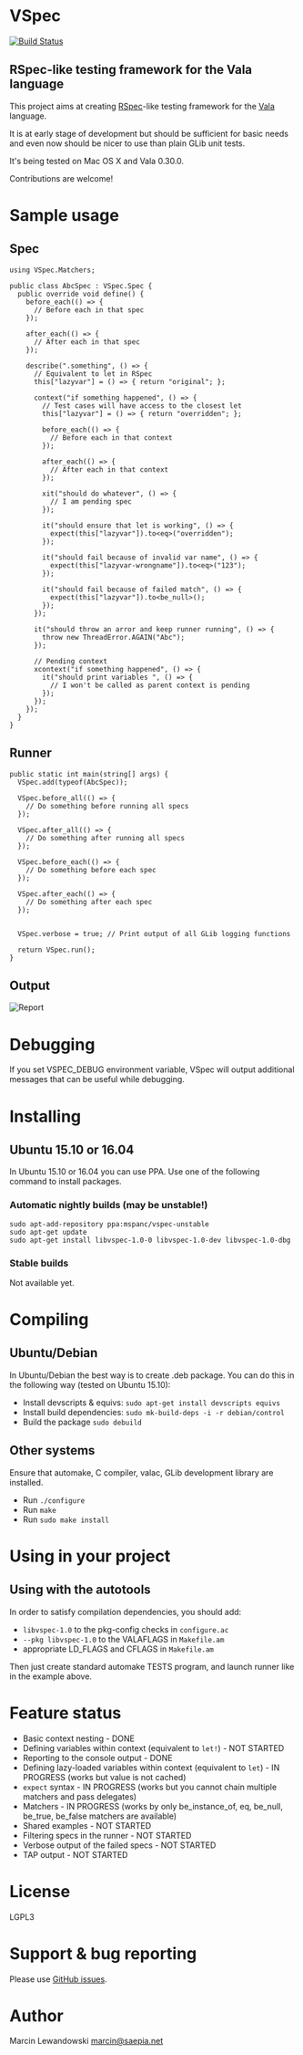 # VSpec

[![Build Status](https://img.shields.io/shippable/56ca25001895ca4474772627.svg)](https://app.shippable.com/projects/56ca25001895ca4474772627)

## RSpec-like testing framework for the Vala language

This project aims at creating [RSpec](http://rspec.info)-like testing framework for the
[Vala](http://live.gnome.org/Vala) language.

It is at early stage of development but should be sufficient for basic needs
and even now should be nicer to use than plain GLib unit tests.

It's being tested on Mac OS X and Vala 0.30.0.

Contributions are welcome!

# Sample usage

## Spec

```vala
using VSpec.Matchers;

public class AbcSpec : VSpec.Spec {
  public override void define() {
    before_each(() => {
      // Before each in that spec
    });

    after_each(() => {
      // After each in that spec
    });

    describe(".something", () => {
      // Equivalent to let in RSpec
      this["lazyvar"] = () => { return "original"; };

      context("if something happened", () => {
        // Test cases will have access to the closest let
        this["lazyvar"] = () => { return "overridden"; };

        before_each(() => {
          // Before each in that context
        });

        after_each(() => {
          // After each in that context
        });

        xit("should do whatever", () => {
          // I am pending spec
        });

        it("should ensure that let is working", () => {
          expect(this["lazyvar"]).to<eq>("overridden");
        });

        it("should fail because of invalid var name", () => {
          expect(this["lazyvar-wrongname"]).to<eq>("123");
        });

        it("should fail because of failed match", () => {
          expect(this["lazyvar"]).to<be_null>();
        });
      });

      it("should throw an arror and keep runner running", () => {
        throw new ThreadError.AGAIN("Abc");
      });

      // Pending context
      xcontext("if something happened", () => {
        it("should print variables ", () => {
          // I won't be called as parent context is pending
        });
      });
    });
  }
}
```


## Runner

```vala
public static int main(string[] args) {
  VSpec.add(typeof(AbcSpec));

  VSpec.before_all(() => {
    // Do something before running all specs
  });

  VSpec.after_all(() => {
    // Do something after running all specs
  });

  VSpec.before_each(() => {
    // Do something before each spec
  });

  VSpec.after_each(() => {
    // Do something after each spec
  });


  VSpec.verbose = true; // Print output of all GLib logging functions

  return VSpec.run();
}
```

## Output

![Report](/docs/report.png?raw=true "Report")


# Debugging

If you set VSPEC_DEBUG environment variable, VSpec will output additional
messages that can be useful while debugging.

# Installing

## Ubuntu 15.10 or 16.04

In Ubuntu 15.10 or 16.04 you can use PPA. Use one of the following command
to install packages.

### Automatic nightly builds (may be unstable!)

    sudo apt-add-repository ppa:mspanc/vspec-unstable
    sudo apt-get update
    sudo apt-get install libvspec-1.0-0 libvspec-1.0-dev libvspec-1.0-dbg

### Stable builds

Not available yet.

# Compiling

## Ubuntu/Debian

In Ubuntu/Debian the best way is to create .deb package. You can do this in the
following way (tested on Ubuntu 15.10):

* Install devscripts & equivs: `sudo apt-get install devscripts equivs`
* Install build dependencies: `sudo mk-build-deps -i -r debian/control`
* Build the package `sudo debuild`

## Other systems

Ensure that automake, C compiler, valac, GLib development library are installed.

* Run `./configure`
* Run `make`
* Run `sudo make install`


# Using in your project

## Using with the autotools

In order to satisfy compilation dependencies, you should add:

* `libvspec-1.0` to the pkg-config checks in `configure.ac`
* `--pkg libvspec-1.0` to the VALAFLAGS in `Makefile.am`
* appropriate LD_FLAGS and CFLAGS in `Makefile.am`

Then just create standard automake TESTS program, and launch runner like in the
example above.


# Feature status

* Basic context nesting - DONE
* Defining variables within context (equivalent to `let!`) - NOT STARTED
* Reporting to the console output - DONE
* Defining lazy-loaded variables within context (equivalent to `let`) - IN PROGRESS (works but value is not cached)
* `expect` syntax - IN PROGRESS (works but you cannot chain multiple matchers and pass delegates)
* Matchers - IN PROGRESS (works by only be_instance_of, eq, be_null, be_true, be_false matchers are available)
* Shared examples - NOT STARTED
* Filtering specs in the runner - NOT STARTED
* Verbose output of the failed specs - NOT STARTED
* TAP output - NOT STARTED

# License

LGPL3


# Support & bug reporting

Please use [GitHub issues](https://github.com/mspanc/vspec/issues).


# Author

Marcin Lewandowski <marcin@saepia.net>
